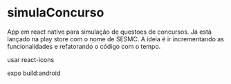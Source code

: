 # simulaConcurso
App em react native para simulação de questoes de concursos. Já está lançado na play store com o nome de SESMC.
A ideia é ir incrementando as funcionalidades e refatorando o código com o tempo.

usar react-icons 

expo build:android

